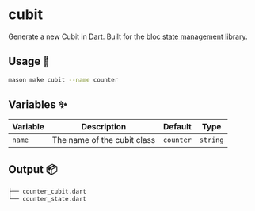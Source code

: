 # cubit

Generate a new Cubit in [Dart][1]. Built for the [bloc state management library][2].

## Usage 🚀

```sh
mason make cubit --name counter
```

## Variables ✨

| Variable | Description                 | Default   | Type     |
| -------- | --------------------------- | --------- | -------- |
| `name`   | The name of the cubit class | `counter` | `string` |

## Output 📦

```sh
├── counter_cubit.dart
└── counter_state.dart
```

[1]: https://dart.dev
[2]: https://github.com/felangel/bloc
